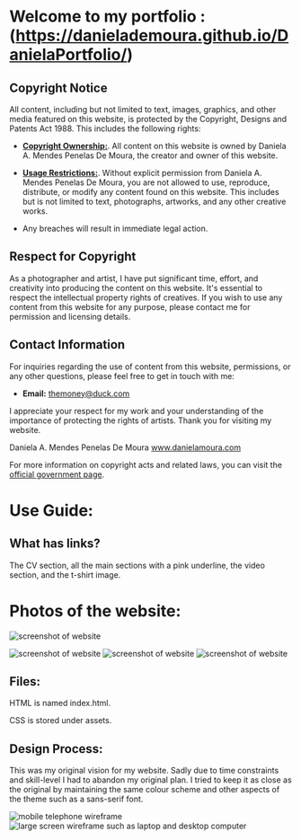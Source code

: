 # Welcome to my portfolio : (https://danielademoura.github.io/DanielaPortfolio/)

## Copyright Notice

All content, including but not limited to text, images, graphics, and other media featured on this website, is protected by the Copyright, Designs and Patents Act 1988. This includes the following rights:

- [**Copyright Ownership:**](https://www.gov.uk/government/publications/copyright-acts-and-related-laws). All content on this website is owned by Daniela A. Mendes Penelas De Moura, the creator and owner of this website.

- [**Usage Restrictions:**](https://www.gov.uk/government/publications/copyright-acts-and-related-laws). Without explicit permission from Daniela A. Mendes Penelas De Moura, you are not allowed to use, reproduce, distribute, or modify any content found on this website. This includes but is not limited to text, photographs, artworks, and any other creative works.

- Any breaches will result in immediate legal action.

## Respect for Copyright

As a photographer and artist, I have put significant time, effort, and creativity into producing the content on this website. It's essential to respect the intellectual property rights of creatives. If you wish to use any content from this website for any purpose, please contact me for permission and licensing details.

## Contact Information

For inquiries regarding the use of content from this website, permissions, or any other questions, please feel free to get in touch with me:

- **Email:** themoney@duck.com

I appreciate your respect for my work and your understanding of the importance of protecting the rights of artists. Thank you for visiting my website.

Daniela A. Mendes Penelas De Moura
www.danielamoura.com

For more information on copyright acts and related laws, you can visit the [official government page](https://www.gov.uk/government/publications/copyright-acts-and-related-laws).

# Use Guide:

## What has links?

The CV section, all the main sections with a pink underline, the video section, and the t-shirt image.

# Photos of the website:

![screenshot of website](readme_img/readimg5.png)

![screenshot of website](readme_img/readimg2.png) ![screenshot of website](readme_img/readimg3.png) ![screenshot of website](readme_img/readimg4.png)

## Files:

HTML is named index.html.

CSS is stored under assets.

## Design Process:

This was my original vision for my website. Sadly due to time constraints and skill-level I had to abandon my original plan. I tried to keep it as close as the original by maintaining the same colour scheme and other aspects of the theme such as a sans-serif font.


![mobile telephone wireframe](readme_img/wireframes1.png) ![large screen wireframe such as laptop and desktop computer](readme_img/wireframes2.png)

